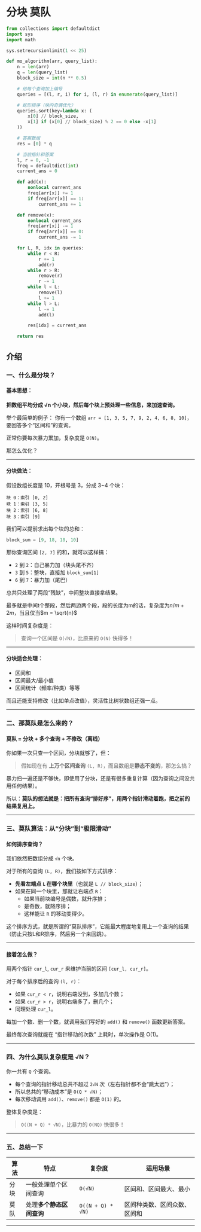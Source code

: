 # 分块 莫队





```python
from collections import defaultdict
import sys
import math

sys.setrecursionlimit(1 << 25)

def mo_algorithm(arr, query_list):
    n = len(arr)
    q = len(query_list)
    block_size = int(n ** 0.5)

    # 给每个查询加上编号
    queries = [(l, r, i) for i, (l, r) in enumerate(query_list)]

    # 蛇形排序（块内奇偶优化）
    queries.sort(key=lambda x: (
        x[0] // block_size,
        x[1] if (x[0] // block_size) % 2 == 0 else -x[1]
    ))

    # 答案数组
    res = [0] * q

    # 当前指针和答案
    l, r = 0, -1
    freq = defaultdict(int)
    current_ans = 0

    def add(x):
        nonlocal current_ans
        freq[arr[x]] += 1
        if freq[arr[x]] == 1:
            current_ans += 1

    def remove(x):
        nonlocal current_ans
        freq[arr[x]] -= 1
        if freq[arr[x]] == 0:
            current_ans -= 1

    for L, R, idx in queries:
        while r < R:
            r += 1
            add(r)
        while r > R:
            remove(r)
            r -= 1
        while l < L:
            remove(l)
            l += 1
        while l > L:
            l -= 1
            add(l)

        res[idx] = current_ans

    return res
```





## 介绍

### 一、什么是分块？

#### 基本思想：

**把数组平均分成 √n 个小块，然后每个块上预处理一些信息，来加速查询。**

举个最简单的例子：
 你有一个数组 `arr = [1, 3, 5, 7, 9, 2, 4, 6, 8, 10]`，要回答多个“区间和”的查询。

正常你要每次暴力累加，复杂度是 `O(N)`。

那怎么优化？

------

#### 分块做法：

假设数组长度是 10，开根号是 3，分成 3~4 个块：

```
块 0：索引 [0, 2]
块 1：索引 [3, 5]
块 2：索引 [6, 8]
块 3：索引 [9]
```

我们可以提前求出每个块的总和：

```python
block_sum = [9, 18, 18, 10]
```

那你查询区间 `[2, 7]` 的和，就可以这样搞：

- `2` 到 `2`：自己暴力加（块头尾不齐）
- `3` 到 `5`：整块，直接加 `block_sum[1]`
- `6` 到 `7`：暴力加（尾巴）

总共只处理了两段“残缺”，中间整块直接拿结果。

最多就是中间t个整段，然后两边两个段，段的长度为m的话，复杂度为$n/m + 2m$，当且仅当$m = \sqrt{n}$

这样时间复杂度是：

> 查询一个区间是 `O(√N)`，比原来的 `O(N)` 快得多！

------

#### 分块适合处理：

- 区间和
- 区间最大/最小值
- 区间统计（频率/种类）等等

而且还能支持修改（比如单点改值），灵活性比树状数组还强一点。

------

### 二、那莫队是怎么来的？

#### 莫队 = 分块 + 多个查询 + 不修改（离线）

你如果一次只查一个区间，分块就够了，但：

> 假如现在有 **上万个区间查询** `(L, R)`，而且数组是**静态不变的**，那怎么搞？

暴力扫一遍还是不够快，即使用了分块，还是有很多重复计算（因为查询之间没共用任何结果）。

所以：**莫队的想法就是：把所有查询“排好序”，用两个指针滑动着跑，把之前的结果复用上。**

------

### 三、莫队算法：从“分块”到“极限滑动”

#### 如何排序查询？

我们依然把数组分成 `√n` 个块。

对于所有的查询 `(L, R)`，我们按如下方式排序：

- **先看左端点 `L` 在哪个块里**（也就是 `L // block_size`）；
- 如果在同一个块里，那就让右端点 `R`：
  - 如果当前块编号是偶数，就升序排；
  - 是奇数，就降序排；
  - 这样能让 `R` 的移动变得少。

这个排序方式，就是所谓的“莫队排序”，它能最大程度地复用上一个查询的结果（防止只按L和R排序，然后另一个来回跳）。

------

#### 接着怎么做？

用两个指针 `cur_l`, `cur_r` 来维护当前的区间 `[cur_l, cur_r]`。

对于每个排序后的查询 `(l, r)`：

- 如果 `cur_r < r`，说明右端没到，多加几个数；
- 如果 `cur_r > r`，说明右端多了，删几个；
- 同理处理 `cur_l`。

每加一个数、删一个数，就调用我们写好的 `add()` 和 `remove()` 函数更新答案。

最终每次查询就能在 “指针移动的次数” 上耗时，单次操作是 O(1)。

------

### 四、为什么莫队复杂度是 √N？

你一共有 `Q` 个查询。

- 每个查询的指针移动总共不超过 `2√N` 次（左右指针都不会“跳太远”）；
- 所以总共的“移动成本”是 `O(Q * √N)`；
- 每次移动调用 `add()`、`remove()` 都是 `O(1)` 的。

整体复杂度是：

> `O((N + Q) * √N)`，比暴力的 `O(NQ)` 快很多！

------

### 五、总结一下

| 算法 | 特点                     | 复杂度            | 适用场景                     |
| ---- | ------------------------ | ----------------- | ---------------------------- |
| 分块 | 一般处理单个区间查询     | `O(√N)`           | 区间和、区间最大、最小       |
| 莫队 | 处理**多个静态区间查询** | `O((N + Q) * √N)` | 区间种类数、区间众数、区间和 |

------

